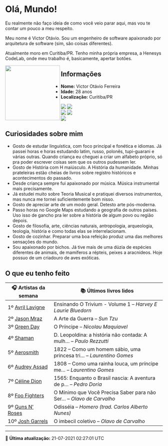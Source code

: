 # Olá, Mundo!

Eu realmente não faço ideia de como você veio parar aqui, mas vou te contar um pouco a meu respeito.

Meu nome é Victor Otávio. Sou um engenheiro de software apaixonado por arquitetura de software (sim, são coisas diferentes).

Atualmente moro em Curitiba/PR. Tenho minha própria empresa, a Henesys CodeLab, onde meu trabalho é, basicamente, apertar botões.

<img align="left" src="https://github.com/vctrtvfrrr/vctrtvfrrr/raw/master/octocat.png" alt="" width="175" />

## Informações

- **Nome:** Victor Otávio Ferreira
- **Idade:** 28 anos
- **Localização:** Curitiba/PR

[![](https://img.shields.io/badge/LinkedIn-victorotavio-blue)](https://www.linkedin.com/in/victorotavio/) [![](https://img.shields.io/badge/Twitter-@vctrtvfrrr-blue)](https://twitter.com/vctrtvfrrr)  
[![](https://img.shields.io/badge/GitHub-vctrtvfrrr-24292e)](https://github.com/vctrtvfrrr) [![](https://img.shields.io/badge/GitLab-vctrtvfrrr-ec5d16)](https://gitlab.com/vctrtvfrrr)  
[![](https://img.shields.io/badge/Email-victor@otavioferreira.com.br-red)](mailto:victor@otavioferreira.com.br)  

## Curiosidades sobre mim

-   Gosto de estudar linguística, com foco principal e fonética e idiomas. Já passei horas e horas estudando latim, russo, polonês, tupi-guarani e várias outras. Quando criança eu cheguei a criar um alfabeto próprio, só pra poder escrever coisas sem que os outros pudessem ler.
-   Gosto de História com H maiúsculo. A História da humanidade. Minhas prateleiras estão cheias de livros sobre registro históricos e acontecimentos do passado.
-   Desde criança sempre fui apaixonado por música. Música instrumental mais precisamente.
-   Já estudei muito sobre Teoria Musical e pratiquei diversos instrumentos, mas nunca me tornei suficientemente bom nisso.
-   Gosto de apreciar arte de um modo geral. Detesto arte pós-moderna.
-   Passo horas no Google Maps estudando a geografia de outros países. Uso isso de gancho pra ler sobre a história de algum povo ou região depois.
-   Gosto de filosofia, arte, ciências naturais, antropologia, arqueologia, teologia, história e como todas elas se interrelacionam.
-   Gosto de cozinhar. Preparar uma boa refeição produz uma das melhores sensações do mundo.
-   Sou apaixonado por bichos. Já tive mais de uma dúzia de espécies diferentes de animais, de mamiferos a répteis, peixes a aracnídeos. Hoje possuo de um criadouro de aves exóticas.


## O que eu tenho feito

|                     🎧 Artistas da semana                     |                      📚 Últimos livros lidos                      |
|---------------------------------------------------------------|-------------------------------------------------------------------|
| 1º [Avril Lavigne](https://www.last.fm/music/Avril+Lavigne)   | Ensinando O Trivium - Volume 1	–	_Harvey E Laurie Bluedorn_         |
| 2º [Jason Mraz](https://www.last.fm/music/Jason+Mraz)         | A Arte da Guerra	–	_Sun Tzu_                                        |
| 3º [Green Day](https://www.last.fm/music/Green+Day)           | O Príncipe	–	_Nicolau Maquiavel_                                    |
| 4º [Shaman](https://www.last.fm/music/Shaman)                 | D. Leopoldina: a história não contada: A mulh…	–	_Paulo Rezzutti_   |
| 5º [Aerosmith](https://www.last.fm/music/Aerosmith)           | 1822 – Como um homem sábio, uma princesa tri…	–	_Laurentino Gomes_  |
| 6º [Audrey Assad](https://www.last.fm/music/Audrey+Assad)     | 1808 – Como uma rainha louca, um príncipe me…	–	_Laurentino Gomes_  |
| 7º [Céline Dion](https://www.last.fm/music/C%C3%A9line+Dion)  | 1565: Enquanto o Brasil nascia: A aventura de p…	–	_Pedro Doria_    |
| 8º [Foo Fighters](https://www.last.fm/music/Foo+Fighters)     | O Mínimo que Você Precisa Saber para não Ser…	–	_Olavo de Carvalho_ |
| 9º [Guns N' Roses](https://www.last.fm/music/Guns+N%27+Roses) | Odisséia	–	_Homero (trad. Carlos Alberto Nunes)_                    |
| 10º [Josh Garrels](https://www.last.fm/music/Josh+Garrels)    | O imbecil coletivo	–	_Olavo de Carvalho_                            |


---

🚀 **Última atualização:** 21-07-2021 02:27:01 UTC